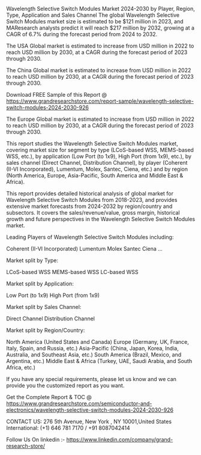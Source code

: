Wavelength Selective Switch Modules Market 2024-2030 by Player, Region, Type, Application and Sales Channel
The global Wavelength Selective Switch Modules market size is estimated to be $121 million in 2023, and MAResearch analysts predict it will reach $217 million by 2032, growing at a CAGR of 6.7% during the forecast period from 2024 to 2032.

The USA Global market is estimated to increase from USD million in 2022 to reach USD million by 2030, at a CAGR during the forecast period of 2023 through 2030.

The China Global market is estimated to increase from USD million in 2022 to reach USD million by 2030, at a CAGR during the forecast period of 2023 through 2030.

Download FREE Sample of this Report @ https://www.grandresearchstore.com/report-sample/wavelength-selective-switch-modules-2024-2030-926

The Europe Global market is estimated to increase from USD million in 2022 to reach USD million by 2030, at a CAGR during the forecast period of 2023 through 2030.

This report studies the Wavelength Selective Switch Modules market, covering market size for segment by type (LCoS-based WSS, MEMS-based WSS, etc.), by application (Low Port (to 1x9), High Port (from 1x9), etc.), by sales channel (Direct Channel, Distribution Channel), by player (Coherent (II-VI Incorporated), Lumentum, Molex, Santec, Ciena, etc.) and by region (North America, Europe, Asia-Pacific, South America and Middle East & Africa).

This report provides detailed historical analysis of global market for Wavelength Selective Switch Modules from 2018-2023, and provides extensive market forecasts from 2024-2032 by region/country and subsectors. It covers the sales/revenue/value, gross margin, historical growth and future perspectives in the Wavelength Selective Switch Modules market.

Leading Players of Wavelength Selective Switch Modules including:

Coherent (II-VI Incorporated)
Lumentum
Molex
Santec
Ciena
…

Market split by Type:

LCoS-based WSS
MEMS-based WSS
LC-based WSS

Market split by Application:

Low Port (to 1x9)
High Port (from 1x9)

Market split by Sales Channel:

Direct Channel
Distribution Channel

Market split by Region/Country:

North America (United States and Canada)
Europe (Germany, UK, France, Italy, Spain, and Russia, etc.)
Asia-Pacific (China, Japan, Korea, India, Australia, and Southeast Asia, etc.)
South America (Brazil, Mexico, and Argentina, etc.)
Middle East & Africa (Turkey, UAE, Saudi Arabia, and South Africa, etc.)

If you have any special requirements, please let us know and we can provide you the customized report as you want.

Get the Complete Report & TOC @ https://www.grandresearchstore.com/semiconductor-and-electronics/wavelength-selective-switch-modules-2024-2030-926

CONTACT US:
276 5th Avenue, New York , NY 10001,United States
International: (+1) 646 781 7170 / +91 8087042414

Follow Us On linkedin :- https://www.linkedin.com/company/grand-research-store/
